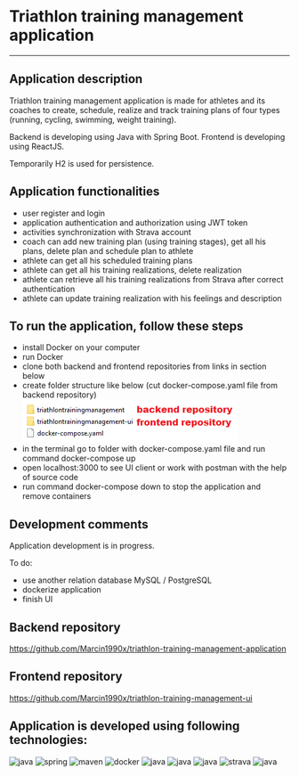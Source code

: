 # Triathlon training management application

<hr>

## Application description

Triathlon training management application is made for athletes and its coaches to create, schedule, realize and track training plans
of four types (running, cycling, swimming, weight training).

Backend is developing using Java with Spring Boot.
Frontend is developing using ReactJS.

Temporarily H2 is used for persistence.

## Application functionalities

- user register and login 
- application authentication and authorization using JWT token
- activities synchronization with Strava account
- coach can add new training plan (using training stages), get all his plans, delete plan and schedule plan to athlete
- athlete can get all his scheduled training plans
- athlete can get all his training realizations, delete realization
- athlete can retrieve all his training realizations from Strava after correct authentication
- athlete can update training realization with his feelings and description

## To run the application, follow these steps
- install Docker on your computer
- run Docker
- clone both backend and frontend repositories from links in section below
- create folder structure like below (cut docker-compose.yaml file from backend repository)
  <img src="https://github.com/Marcin1990x/triathlon-training-management-application/blob/master/folderStructReadme.png?raw=true"/>
- in the terminal go to folder with docker-compose.yaml file and run command docker-compose up
- open localhost:3000 to see UI client or work with postman with the help of source code
- run command docker-compose down to stop the application and remove containers

## Development comments

Application development is in progress.

To do:
 - use another relation database MySQL / PostgreSQL
 - dockerize application
 - finish UI

## Backend repository
https://github.com/Marcin1990x/triathlon-training-management-application
## Frontend repository
https://github.com/Marcin1990x/triathlon-training-management-ui

## Application is developed using following technologies:
<p align="left">
    <img src="https://ultimateqa.com/wp-content/uploads/2020/12/Java-logo-icon-1.png" alt="java" width="80" height="50"/> 
    <img src="https://e4developer.com/wp-content/uploads/2018/01/spring-boot.png" alt="spring" width="90" height="50"/> 
    <img src="https://upload.wikimedia.org/wikipedia/commons/thumb/5/52/Apache_Maven_logo.svg/1280px-Apache_Maven_logo.svg.png" alt="maven" width="" height="36"/>
    <img src="https://cdn4.iconfinder.com/data/icons/logos-and-brands/512/97_Docker_logo_logos-512.png" alt="docker" width="" height="50"/>
    <img src="https://faq.o2switch.fr/_media/tuto-rapide/o2switch-deployer-react.js.png" alt="java" width="" height="50"/>
    <img src="https://jaki-jezyk-programowania.pl/img/technologies/javascript.png" alt="java" width="" height="50"/>
    <img src="https://junit.org/junit4/images/junit5-banner.png" alt="java" width="" height="50"/>
    <img src="https://encrypted-tbn0.gstatic.com/images?q=tbn:ANd9GcQqvMgiH1EtBx1yqq1YurzOCwZKPzHDotG_2A&usqp=CAU.jpg" alt="strava" width="" height="50"/>
    <img src="https://javadoc.io/static/org.mockito/mockito-core/1.9.5/org/mockito/logo.jpg" alt="java" width="" height="50"/>
</p>
